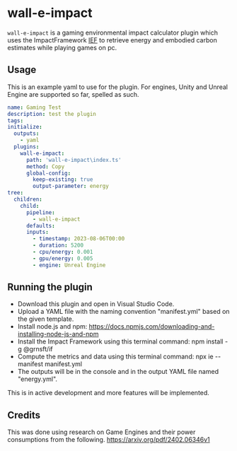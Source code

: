 # wall-e-impact

`wall-e-impact` is a gaming environmental impact calculator plugin which uses the ImpactFramework [IEF](https://github.com/Green-Software-Foundation/ief) to retrieve energy and embodied carbon estimates while playing games on pc.

## Usage

This is an example yaml to use for the plugin.
For engines, Unity and Unreal Engine are supported so far, spelled as such.

```yaml
name: Gaming Test
description: test the plugin
tags: 
initialize:
  outputs:
    - yaml
  plugins:
    wall-e-impact:
      path: 'wall-e-impact\index.ts'
      method: Copy
      global-config:
        keep-existing: true
        output-parameter: energy
tree:
  children:
    child:
      pipeline:
        - wall-e-impact
      defaults:
      inputs:
        - timestamp: 2023-08-06T00:00
        - duration: 5200
        - cpu/energy: 0.001
        - gpu/energy: 0.005
        - engine: Unreal Engine
```
## Running the plugin
- Download this plugin and open in Visual Studio Code.
- Upload a YAML file with the naming convention "manifest.yml" based on the given template.
- Install node.js and npm: https://docs.npmjs.com/downloading-and-installing-node-js-and-npm
- Install the Impact Framework using this terminal command: npm install -g @grnsft/if
- Compute the metrics and data using this terminal command: npx ie --manifest manifest.yml
- The outputs will be in the console and in the output YAML file named "energy.yml".

This is in active development and more features will be implemented.

## Credits
This was done using research on Game Engines and their power consumptions from the following.
https://arxiv.org/pdf/2402.06346v1
